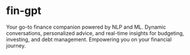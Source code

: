 # fin-gpt
Your go-to finance companion powered by NLP and ML. Dynamic conversations, personalized advice, and real-time insights for budgeting, investing, and debt management. Empowering you on your financial journey.
